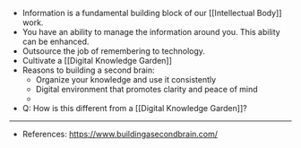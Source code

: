 - Information is a fundamental building block of our [[Intellectual Body]] work.
- You have an ability to manage the information around you. This ability can be enhanced.
- Outsource the job of remembering to technology.
- Cultivate a [[Digital Knowledge Garden]]
- Reasons to building a second brain:
	- Organize your knowledge and use it consistently
	- Digital environment that promotes clarity and peace of mind
	-
- Q: How is this different from a [[Digital Knowledge Garden]]?
- ---
- References: https://www.buildingasecondbrain.com/
